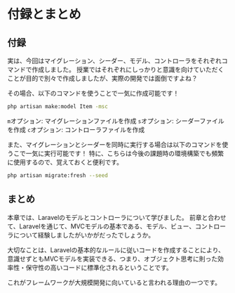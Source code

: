 # 付録とまとめ

## 付録

実は、今回はマイグレーション、シーダー、モデル、コントローラをそれぞれコマンドで作成しました。
授業ではそれぞれにしっかりと意識を向けていただくことが目的で別々で作成しましたが、実際の開発では面倒ですよね？

その場合、以下のコマンドを使うことで一気に作成可能です！

```bash
php artisan make:model Item -msc
```

`m`オプション: マイグレーションファイルを作成
`s`オプション: シーダーファイルを作成
`c`オプション: コントローラファイルを作成

また、マイグレーションとシーダーを同時に実行する場合は以下のコマンドを使うこで一気に実行可能です！
特に、こちらは今後の課題時の環境構築でも頻繁に使用するので、覚えておくと便利です。

```bash
php artisan migrate:fresh --seed
```

## まとめ

本章では、Laravelのモデルとコントローラについて学びました。
前章と合わせて、Laravelを通じて、MVCモデルの基本である、モデル、ビュー、コントローラについて経験しましたがいかがだったでしょうか。

大切なことは、Laravelの基本的なルールに従いコードを作成することにより、意識せずともMVCモデルを実装できる、つまり、オブジェクト思考に則った効率性・保守性の高いコードに標準化されるということです。

これがフレームワークが大規模開発に向いていると言われる理由の一つです。